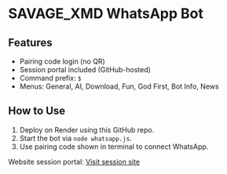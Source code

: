 # SAVAGE_XMD WhatsApp Bot

## Features
- Pairing code login (no QR)
- Session portal included (GitHub-hosted)
- Command prefix: `$`
- Menus: General, AI, Download, Fun, God First, Bot Info, News

## How to Use
1. Deploy on Render using this GitHub repo.
2. Start the bot via `node whatsapp.js`.
3. Use pairing code shown in terminal to connect WhatsApp.

Website session portal: [Visit session site](https://your-github-username.github.io/SAVAGE_XMD/session.html)
